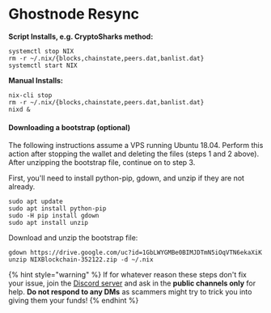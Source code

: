 # Ghostnode Resync

**Script Installs, e.g. CryptoSharks method:**

```text
systemctl stop NIX
rm -r ~/.nix/{blocks,chainstate,peers.dat,banlist.dat}
systemctl start NIX
```

 **Manual Installs:**

```text
nix-cli stop
rm -r ~/.nix/{blocks,chainstate,peers.dat,banlist.dat}
nixd &
```

#### Downloading a bootstrap \(optional\)

The following instructions assume a VPS running Ubuntu 18.04. Perform this action after stopping the wallet and deleting the files \(steps 1 and 2 above\). After unzipping the bootstrap file, continue on to step 3.

First, you'll need to install python-pip, gdown, and unzip if they are not already.

```text
sudo apt update
sudo apt install python-pip
sudo -H pip install gdown
sudo apt install unzip
```

Download and unzip the bootstrap file:

```text
gdown https://drive.google.com/uc?id=1GbLWYGMBe0BIMJDTmN5iOqVTN6ekaXiK
unzip NIXBlockchain-352122.zip -d ~/.nix
```

{% hint style="warning" %}
If for whatever reason these steps don't fix your issue, join the [Discord server](https://discordapp.com/invite/HGuvDTW) and ask in the **public channels only** for help. **Do not respond to any DMs** as scammers might try to trick you into giving them your funds!
{% endhint %}

